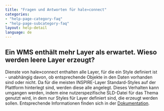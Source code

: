 ```yaml
---
title: "Fragen und Antworten für hale»connect"
categories:
- "help-page-category-faq"
- "help-page-subcategory-faq"
layout: help-detail
language: de
---
```


<h2>Ein WMS enthält mehr Layer als erwartet. Wieso werden leere Layer erzeugt?</h2>

Dienste von hale»connect enthalten alle Layer, für die ein Style definiert ist - unabhängig davon, 
ob entsprechende Objekte in den Daten vorhanden sind oder nicht. Da für die meisten INSPIRE-Layer 
Standard-Styles auf der Plattform hinterlegt sind, werden diese alle angelegt. Dieses Verhalten 
kann umgangen werden, indem eine nutzerspezifische SLD-Datei für das Thema genutzt wird, 
in dem nur Styles für Layer definiert sind, die erzeugt werden sollen. 
Entsprechende Informationen finden sich in der <a href="../../references/themes/2018-04-07-reference-themes-view-services">Dokumentation</a>.

